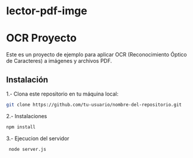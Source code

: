 # lector-pdf-imge

# OCR Proyecto

Este es un proyecto de ejemplo para aplicar OCR (Reconocimiento Óptico de Caracteres) a imágenes y archivos PDF.

## Instalación

1.- Clona este repositorio en tu máquina local:
   ```bash
   git clone https://github.com/tu-usuario/nombre-del-repositorio.git
   ```

2.- Instalaciones 
   ```bash
   npm install
   ```

3.- Ejecucion del servidor
   ```bash
    node server.js
   ```
